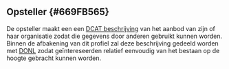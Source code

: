 ## Opsteller {#669FB565}
De opsteller maakt een een <u>DCAT beschrijving</u> van het aanbod van zijn of haar organisatie zodat die gegevens door anderen gebruikt kunnen worden. Binnen de afbakening van dit profiel zal deze beschrijving gedeeld worden met <u>DONL</u> zodat geïntereseerden relatief eenvoudig van het bestaan op de hoogte gebracht kunnen worden.
